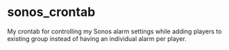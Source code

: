 # sonos_crontab
My crontab for controlling my Sonos alarm settings while adding players to existing group instead of having an individual alarm per player.
